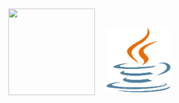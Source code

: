 <div align="center">


</div>
<br>
<div align="center">

<br>
<div align="center">

<div>

  <img src="https://www.python.org/static/community_logos/python-powered-w.svg" height="175" width="175" style="margin: 10px">
  <img src="./java-seeklogo.com.svg" height="130" width="130" style="margin: 10px;margin-bottom: 6px;margin-right: 10px;">
  </div>

<br>


  


</div>

